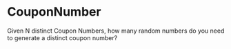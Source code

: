 # CouponNumber
Given N distinct Coupon Numbers, how many random numbers do you need to generate a distinct coupon number?
